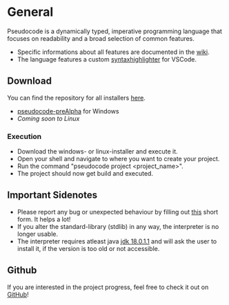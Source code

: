 # General
Pseudocode is a dynamically typed, imperative programming language that focuses on readability and a broad selection of common features.
 - Specific informations about all features are documented in the [wiki](https://wiki.pseudocode.site).
 - The language features a custom [syntaxhighlighter](https://marketplace.visualstudio.com/items?itemName=xtay.pseudocode-lang) for VSCode.

## Download
You can find the repository for all installers [here](https://github.com/xtay2/Pseudocode-Installer/).
 - [pseudocode-preAlpha](https://github.com/xtay2/Pseudocode-Installer/blob/main/pseudocode-win-installer.exe?raw=true) for Windows
 - *Coming soon to Linux* 

### Execution
 - Download the windows- or linux-installer and execute it.
 - Open your shell and navigate to where you want to create your project.
 - Run the command "pseudocode project <project_name>".
 - The project should now get build and executed.

## Important Sidenotes
 - Please report any bug or unexpected behaviour by filling out [this](https://github.com/xtay2/Pseudocode/issues/new/choose) short form. It helps a lot!
 - If you alter the standard-library (stdlib) in any way, the interpreter is no longer usable.
 - The interpreter requires atleast java [jdk 18.0.1.1](https://www.oracle.com/java/technologies/javase/jdk18-archive-downloads.html) and will ask the user to install it, if the version is too old or not accessible.

## Github
If you are interested in the project progress, feel free to check it out on [GitHub](https://github.com/xtay2/Pseudocode)!
